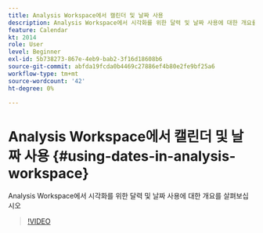 ```yaml
---
title: Analysis Workspace에서 캘린더 및 날짜 사용
description: Analysis Workspace에서 시각화를 위한 달력 및 날짜 사용에 대한 개요를 살펴보십시오
feature: Calendar
kt: 2014
role: User
level: Beginner
exl-id: 5b738273-867e-4eb9-bab2-3f16d18608b6
source-git-commit: abfda19fcda0b4469c27886ef4b80e2fe9bf25a6
workflow-type: tm+mt
source-wordcount: '42'
ht-degree: 0%

---
```


# Analysis Workspace에서 캘린더 및 날짜 사용 {#using-dates-in-analysis-workspace}

Analysis Workspace에서 시각화를 위한 달력 및 날짜 사용에 대한 개요를 살펴보십시오

>[!VIDEO](https://video.tv.adobe.com/v/24136/?quality=12&learn=on)
